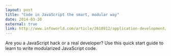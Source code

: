 ```yaml
---
layout: post
title: "Code in JavaScript the smart, modular way"
date: 2014-03-20
external: true
link: http://www.infoworld.com/article/2610912/application-development/code-in-javascript-the-smart--modular-way.html
---
```


Are you a JavaScript hack or a real developer? Use this quick start guide to learn to write modularized JavaScript code.
